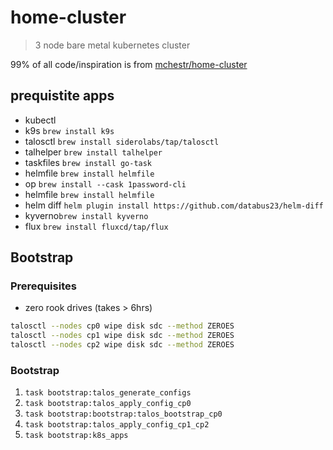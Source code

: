 # home-cluster

> 3 node bare metal kubernetes cluster

99% of all code/inspiration is from [mchestr/home-cluster](https://github.com/mchestr/home-cluster)

## prequistite apps

-   kubectl
-   k9s `brew install k9s`
-   talosctl `brew install siderolabs/tap/talosctl`
-   talhelper `brew install talhelper`
-   taskfiles `brew install go-task`
-   helmfile `brew install helmfile`
-   op `brew install --cask 1password-cli`
-   helmfile `brew install helmfile`
-   helm diff `helm plugin install https://github.com/databus23/helm-diff`
-   kyverno`brew install kyverno`
-   flux `brew install fluxcd/tap/flux`

## Bootstrap

### Prerequisites

-   zero rook drives (takes > 6hrs)

```bash
talosctl --nodes cp0 wipe disk sdc --method ZEROES
talosctl --nodes cp1 wipe disk sdc --method ZEROES
talosctl --nodes cp2 wipe disk sdc --method ZEROES
```

### Bootstrap

1. `task bootstrap:talos_generate_configs`
1. `task bootstrap:talos_apply_config_cp0`
1. `task bootstrap:bootstrap:talos_bootstrap_cp0`
1. `task bootstrap:talos_apply_config_cp1_cp2`
1. `task bootstrap:k8s_apps`
